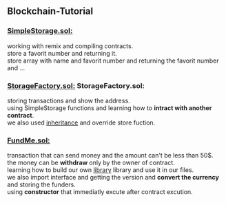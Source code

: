 ## Blockchain-Tutorial

### <a href='https://github.com/ElahiAli/Blockchain-Tutorial/blob/master/Blockchain_js/SimpleStorage.sol'>SimpleStorage.sol:</a>
working with remix and compiling contracts.<br/>
store a favorit number and returning it.<br/>
store array with name and favorit number and returning the favorit number and ...
### <a href='https://github.com/ElahiAli/Blockchain-Tutorial/blob/master/Blockchain_js/StorageFactory.sol'>StorageFactory.sol:</a> StorageFactory.sol:
storing transactions and show the address.<br/>
using SimpleStorage functions and learning how to <strong>intract with another contract</strong>.<br/>
we also used <a href='https://github.com/ElahiAli/Blockchain-Tutorial/blob/master/Blockchain_js/ExtraStorage.sol'>inheritance</a> and override store fuction.<br/>
### <a href='https://github.com/ElahiAli/Blockchain-Tutorial/blob/master/Blockchain_js/FundMe.sol'>FundMe.sol:</a> 
transaction that can send money and the amount can't be less than 50$.<br/>
the money can be <strong>withdraw</strong> only by the owner of contract.<br/>
learning how to build our own <a href='https://github.com/ElahiAli/Blockchain-Tutorial/blob/master/Blockchain_js/PriceConverter.sol'>library</a> library and use it in our files.<br/>
we also import interface and getting the version and <strong>convert the currency</strong> and storing the funders.<br/>
using <strong>constructor</strong> that immediatly excute after contract excution.<br/>
